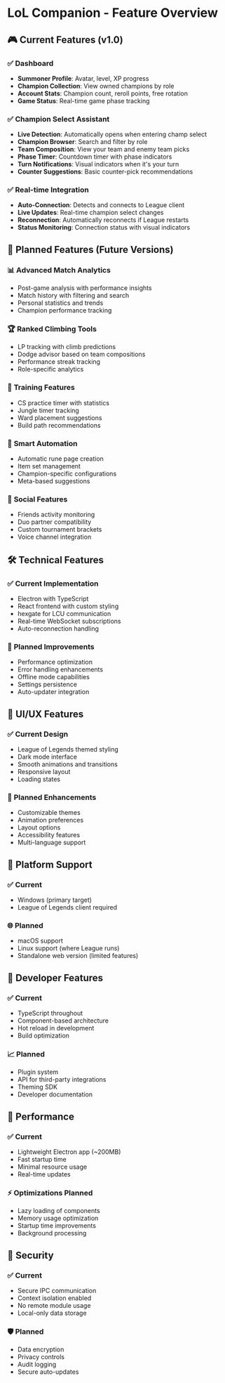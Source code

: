 # LoL Companion - Feature Overview

## 🎮 Current Features (v1.0)

### ✅ **Dashboard**
- **Summoner Profile**: Avatar, level, XP progress
- **Champion Collection**: View owned champions by role
- **Account Stats**: Champion count, reroll points, free rotation
- **Game Status**: Real-time game phase tracking

### ✅ **Champion Select Assistant**
- **Live Detection**: Automatically opens when entering champ select
- **Champion Browser**: Search and filter by role
- **Team Composition**: View your team and enemy team picks
- **Phase Timer**: Countdown timer with phase indicators
- **Turn Notifications**: Visual indicators when it's your turn
- **Counter Suggestions**: Basic counter-pick recommendations

### ✅ **Real-time Integration**
- **Auto-Connection**: Detects and connects to League client
- **Live Updates**: Real-time champion select changes
- **Reconnection**: Automatically reconnects if League restarts
- **Status Monitoring**: Connection status with visual indicators

## 🔮 Planned Features (Future Versions)

### 📊 **Advanced Match Analytics**
- Post-game analysis with performance insights
- Match history with filtering and search
- Personal statistics and trends
- Champion performance tracking

### 🏆 **Ranked Climbing Tools**
- LP tracking with climb predictions
- Dodge advisor based on team compositions
- Performance streak tracking
- Role-specific analytics

### 🎯 **Training Features**
- CS practice timer with statistics
- Jungle timer tracking
- Ward placement suggestions
- Build path recommendations

### 🤖 **Smart Automation**
- Automatic rune page creation
- Item set management
- Champion-specific configurations
- Meta-based suggestions

### 👥 **Social Features**
- Friends activity monitoring
- Duo partner compatibility
- Custom tournament brackets
- Voice channel integration

## 🛠️ **Technical Features**

### ✅ **Current Implementation**
- Electron with TypeScript
- React frontend with custom styling
- hexgate for LCU communication
- Real-time WebSocket subscriptions
- Auto-reconnection handling

### 🔄 **Planned Improvements**
- Performance optimization
- Error handling enhancements
- Offline mode capabilities
- Settings persistence
- Auto-updater integration

## 🎨 **UI/UX Features**

### ✅ **Current Design**
- League of Legends themed styling
- Dark mode interface
- Smooth animations and transitions
- Responsive layout
- Loading states

### 🎨 **Planned Enhancements**
- Customizable themes
- Animation preferences
- Layout options
- Accessibility features
- Multi-language support

## 📱 **Platform Support**

### ✅ **Current**
- Windows (primary target)
- League of Legends client required

### 🌐 **Planned**
- macOS support
- Linux support (where League runs)
- Standalone web version (limited features)

## 🔧 **Developer Features**

### ✅ **Current**
- TypeScript throughout
- Component-based architecture
- Hot reload in development
- Build optimization

### 📈 **Planned**
- Plugin system
- API for third-party integrations
- Theming SDK
- Developer documentation

## 🚀 **Performance**

### ✅ **Current**
- Lightweight Electron app (~200MB)
- Fast startup time
- Minimal resource usage
- Real-time updates

### ⚡ **Optimizations Planned**
- Lazy loading of components
- Memory usage optimization
- Startup time improvements
- Background processing

## 🔐 **Security**

### ✅ **Current**
- Secure IPC communication
- Context isolation enabled
- No remote module usage
- Local-only data storage

### 🛡️ **Planned**
- Data encryption
- Privacy controls
- Audit logging
- Secure auto-updates